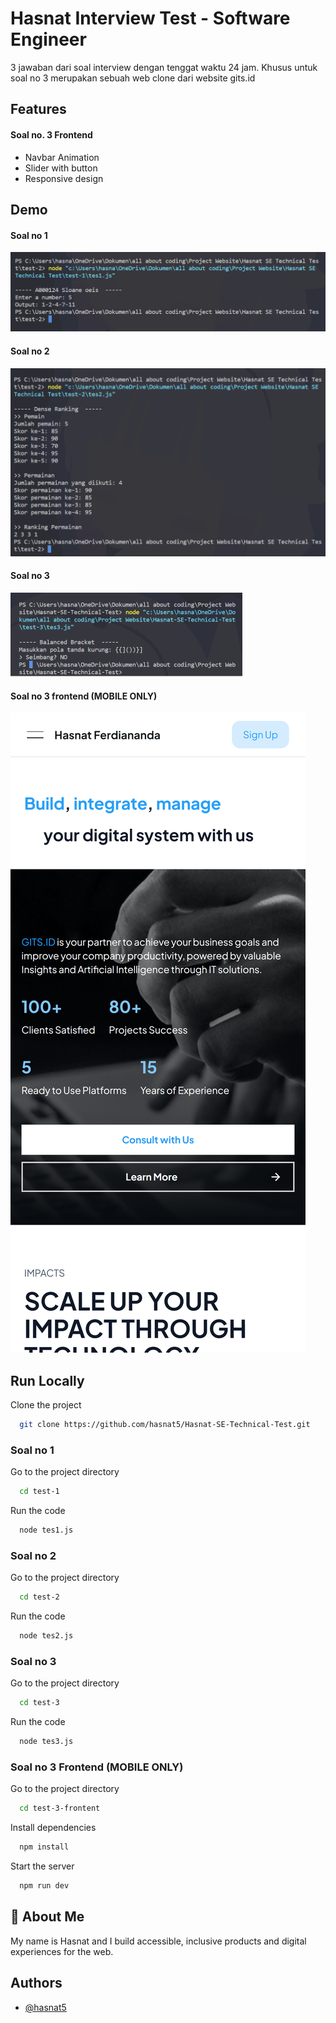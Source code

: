 
# Hasnat Interview Test - Software Engineer

3 jawaban dari soal interview dengan tenggat waktu 24 jam. Khusus untuk soal no 3 merupakan sebuah web clone dari website gits.id 



## Features

#### Soal no. 3 Frontend 
- Navbar Animation
- Slider with button
- Responsive design


## Demo

#### Soal no 1

![alt text](https://github.com/hasnat5/Hasnat-SE-Technical-Test/blob/dev/demo-image/soal1.png?raw=true)

#### Soal no 2
![alt text](https://github.com/hasnat5/Hasnat-SE-Technical-Test/blob/dev/demo-image/soal2.png?raw=true)

#### Soal no 3
![alt text](https://github.com/hasnat5/Hasnat-SE-Technical-Test/blob/dev/demo-image/soal3.png?raw=true)

#### Soal no 3 frontend (MOBILE ONLY)
![alt text](https://github.com/hasnat5/Hasnat-SE-Technical-Test/blob/dev/demo-image/soal3fe.png?raw=true)
## Run Locally

Clone the project

```bash
  git clone https://github.com/hasnat5/Hasnat-SE-Technical-Test.git
```



### Soal no 1
Go to the project directory

```bash
  cd test-1
```

Run the code

```bash
  node tes1.js
```




### Soal no 2
Go to the project directory

```bash
  cd test-2
```

Run the code

```bash
  node tes2.js
```




### Soal no 3
Go to the project directory

```bash
  cd test-3
```

Run the code

```bash
  node tes3.js
```




### Soal no 3 Frontend (MOBILE ONLY)
Go to the project directory

```bash
  cd test-3-frontent
```

Install dependencies

```bash
  npm install
```

Start the server

```bash
  npm run dev
```
## 🚀 About Me
My name is Hasnat and I build accessible, inclusive products and digital experiences for the web.


## Authors

- [@hasnat5](https://github.com/hasnat5)
